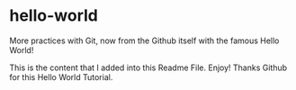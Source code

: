 # hello-world
More practices with Git, now from the Github itself with the famous Hello World!

This is the content that I added into this Readme File.
Enjoy! Thanks Github for this Hello World Tutorial.
